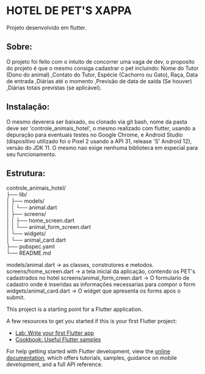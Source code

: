 # HOTEL DE PET'S XAPPA

Projeto desenvolvido em flutter. 

## Sobre:

O projeto foi feito com o intuito de concorrer uma vaga de dev, o proposito do projeto é que o mesmo consiga cadastrar o pet incluindo: Nome do Tutor (Dono do animal) 
,Contato do Tutor, Espécie (Cachorro ou Gato), Raça, Data de entrada ,Diárias até o momento ,Previsão de data de saída (Se houver) ,Diárias totais previstas (se aplicável).

## Instalação: 

O mesmo deverera ser baixado, ou clonado via git bash, nome da pasta deve ser 'controle_animais_hotel', o mesmo realizado com flutter, usando a depuração para eventuais testes no Google
Chrome, e Android Studio (dispositivo utilizado foi o Pixel 2 usando a API 31, release 'S' Android 12), versão do JDK 11. O mesmo nao exige nenhuma biblioteca em especial para seu funcionamento.


## Estrutura:

controle_animais_hotel/ <br />
├── lib/ <br />
│   ├── models/ <br />
│   │   └── animal.dart <br />
│   ├── screens/ <br />
│   │   ├── home_screen.dart <br />
│   │   └── animal_form_screen.dart <br />
│   └── widgets/ <br />
│       └── animal_card.dart <br />
├── pubspec.yaml <br />
└── README.md <br />

models/animal.dart -> as classes, construtores e metodos.
screens/home_screen.dart -> a tela inicial da aplicação, contendo os PET's cadastrados no hotel
screens/animal_form_creen.dart ->  O formulario de cadastro onde é inseridas as informações necessarias para compor o form
widgets/animal_card.dart -> O widget que apresenta os forms apos o submit.



























This project is a starting point for a Flutter application.

A few resources to get you started if this is your first Flutter project:

- [Lab: Write your first Flutter app](https://docs.flutter.dev/get-started/codelab)
- [Cookbook: Useful Flutter samples](https://docs.flutter.dev/cookbook)

For help getting started with Flutter development, view the
[online documentation](https://docs.flutter.dev/), which offers tutorials,
samples, guidance on mobile development, and a full API reference.
